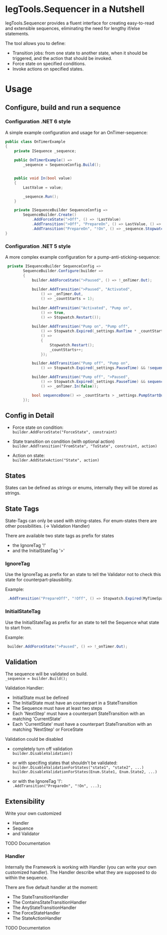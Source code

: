 # IegTools.Sequencer in a Nutshell

IegTools.Sequencer provides a fluent interface for creating easy-to-read and extensible sequences,
eliminating the need for lengthy if/else statements.

The tool allows you to define:

- Transition jobs: from one state to another state, when it should be triggered, and the action that should be invoked.
- Force state on specified conditions.
- Invoke actions on specified states.


# Usage
## Configure, build and run a sequence
### Configuration .NET 6 style

A simple example configuration and usage for an OnTimer-sequence:

```c#
public class OnTimerExample
{
    private ISequence _sequence;
	
    public OnTimerExample() =>
        _sequence = SequenceConfig.Build();


    public void In(bool value)
    {
        LastValue = value;

        _sequence.Run();
    }

    private ISequenceBuilder SequenceConfig =>
        SequenceBuilder.Create()
            .AddForceState(">Off", () => !LastValue)
            .AddTransition(">Off", "PrepareOn", () => LastValue, () => _sequence.Stopwatch.Restart())
            .AddTransition("PrepareOn", "!On", () => _sequence.Stopwatch.Expired(MyTimeSpan));
}
```


### Configuration .NET 5 style

A more complex example configuration for a pump-anti-sticking-sequence:

```c#
 private ISequenceBuilder SequenceConfig =>
        SequenceBuilder.Configure(builder =>
        {
            builder.AddForceState(">Paused", () => !_onTimer.Out);
            
            builder.AddTransition(">Paused", "Activated",
                () => _onTimer.Out,
                () => _countStarts = 1);
            
            builder.AddTransition("Activated", "Pump on",
                () => true,
                () => Stopwatch.Restart());
            
            builder.AddTransition("Pump on", "Pump off",
                () => Stopwatch.Expired(_settings.RunTime * _countStarts.Factorial()),
                () =>
                {
                    Stopwatch.Restart();
                    _countStarts++;
                });

            builder.AddTransition("Pump off", "Pump on",
                () => Stopwatch.Expired(_settings.PauseTime) && !sequenceDone());

            builder.AddTransition("Pump off", ">Paused",
                () => Stopwatch.Expired(_settings.PauseTime) && sequenceDone(),
                () => _onTimer.In(false));

            bool sequenceDone() => _countStarts > _settings.PumpStartQuantity;
        });
```

## Config in Detail

- Force state on condition:  
  `builder.AddForceState("ForceState", constraint)`  

- State transition on condition (with optional action)  
  `builder.AddTransition("FromState", "ToState", constraint, action)`  

- Action on state:  
  `builder.AddStateAction("State", action)` 



## States

States can be defined as strings or enums, internally they will be stored as strings.



## State Tags

State-Tags can only be used with string-states.
For enum-states there are other possibilities. (-> Validation Handler)  

There are available two state tags as prefix for states
- the IgnoreTag '!'
- and the InitialStateTag '>'

### IgnoreTag
Use the IgnoreTag as prefix for an state to tell the Validator not to check this state for counterpart-plausibility.

Example:
```C#
 .AddTransition("PrepareOff", "!Off", () => Stopwatch.Expired(MyTimeSpan));
```


### InitialStateTag
Use the InitialStateTag as prefix for an state to tell the Sequence what state to start from.

Example:
```C#
 builder.AddForceState(">Paused", () => !_onTimer.Out);
```



## Validation

The sequence will be validated on build.  
`_sequence = builder.Build();` 


Validation Handler:

- InitialState must be defined
- The InitialState must have an counterpart in a StateTransition
- The Sequence must have at least two steps
- Each 'NextStep' must have a counterpart StateTransition with an matching 'CurrentState'
- Each 'CurrentState' must have a counterpart StateTransition with an matching 'NextStep' or ForceState

Validation could be disabled
- completely turn off validation  
    `builder.DisableValidation()`  

- or with specifing states that shouldn't be validated:  
    `builder.DisableValidationForStates("state1", "state2", ...)`  
    `builder.DisableValidationForStates(Enum.State1, Enum.State2, ...)`  

- or with the IgnoreTag '!':  
    `.AddTransition("PrepareOn", "!On", ...);`  



## Extensibility
Write your own customized 
- Handler
- Sequence
- and Validator

TODO Documentation



### Handler

Internally the Framework is working with Handler (you can write your own customized handler).
The Handler describe what they are supposed to do within the sequence.

There are five default handler at the moment:  
- The StateTransitionHandler
- The ContainsStateTransitionHandler
- The AnyStateTransitionHandler
- The ForceStateHandler
- The StateActionHandler

TODO Documentation
